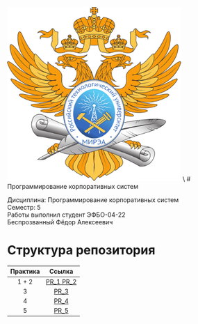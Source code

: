 <img src="https://github.com/Axialer/PKS_repo/blob/main/MIREA_Gerb_Colour.svg" width="400" height="400" />
\
# Программирование корпоративных систем

Дисциплина: Программирование корпоративных систем
\
Семестр: 5
\
Работы выполнил студент ЭФБО-04-22
\
Беспрозванный Фёдор Алексеевич

# Структура репозитория
| Практика | Ссылка |
|:-------------:|:---------------:| 
| 1 + 2 | [PR_1 PR_2](https://github.com/Axialer/PKS_repo/tree/PKS_1_2) |
| 3 | [PR_3](https://github.com/Axialer/PKS_repo/tree/PKS_3) |
| 4 | [PR_4](https://github.com/Axialer/PKS_repo/tree/PKS_4) |
| 5 | [PR_5](https://github.com/Axialer/PKS_repo/tree/PKS_5) |
